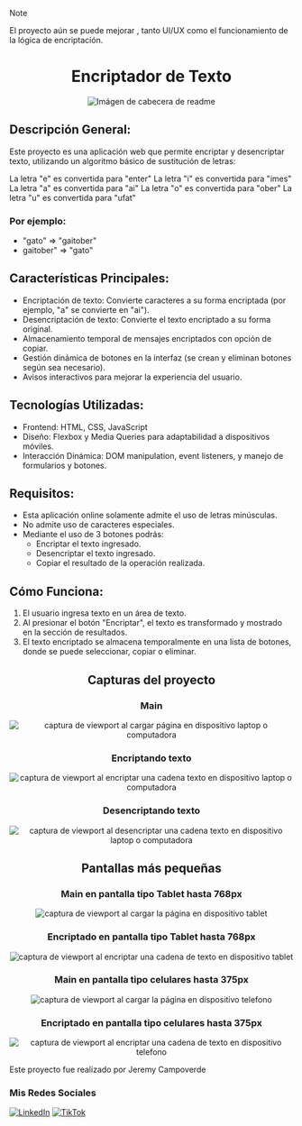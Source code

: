 > [!NOTE]
> El proyecto aún se puede mejorar , tanto UI/UX como el funcionamiento de la lógica de encriptación.


<h1 align="center"> Encriptador de Texto </h1>

<p align="center">
  <img src="assets/archivos_readme/image_titulo.png" alt="Imágen de cabecera de readme">
</p>

## Descripción General:

Este proyecto es una aplicación web que permite encriptar y desencriptar texto, utilizando un algoritmo básico de sustitución de letras:

La letra "e" es convertida para "enter"
La letra "i" es convertida para "imes"
La letra "a" es convertida para "ai"
La letra "o" es convertida para "ober"
La letra "u" es convertida para "ufat"

### Por ejemplo:
- "gato" => "gaitober"
- gaitober" => "gato"

## Características Principales:

- Encriptación de texto: Convierte caracteres a su forma encriptada (por ejemplo, "a" se convierte en "ai").
- Desencriptación de texto: Convierte el texto encriptado a su forma original.
- Almacenamiento temporal de mensajes encriptados con opción de copiar.
- Gestión dinámica de botones en la interfaz (se crean y eliminan botones según sea necesario).
- Avisos interactivos para mejorar la experiencia del usuario.

## Tecnologías Utilizadas:

- Frontend: HTML, CSS, JavaScript
- Diseño: Flexbox y Media Queries para adaptabilidad a dispositivos móviles.
- Interacción Dinámica: DOM manipulation, event listeners, y manejo de formularios y botones.

## Requisitos:

- Esta aplicación online solamente admite el uso de letras minúsculas.
- No admite uso de caracteres especiales.
- Mediante el uso de 3 botones podrás:
  - Encriptar el texto ingresado.
  - Desencriptar el texto ingresado.
  - Copiar el resultado de la operación realizada.

## Cómo Funciona:

1. El usuario ingresa texto en un área de texto.
2. Al presionar el botón "Encriptar", el texto es transformado y mostrado en la sección de resultados.
3. El texto encriptado se almacena temporalmente en una lista de botones, donde se puede seleccionar, copiar o eliminar.

<h2 align="center"> Capturas del proyecto </h2>

<h3 align="center"> Main </h3>
<p align="center">
  <img src="assets/archivos_readme/main.png" alt="captura de viewport al cargar página en dispositivo laptop o computadora">
</p>

<h3 align="center"> Encriptando texto </h3>
<p align="center">
  <img src="assets/archivos_readme/encriptando.png" alt="captura de viewport al encriptar una cadena texto en dispositivo laptop o computadora">
</p>

<h3 align="center"> Desencriptando texto </h3>
<p align="center">
  <img src="assets/archivos_readme/desencriptando.png" alt="captura de viewport al desencriptar una cadena texto en dispositivo laptop o computadora">
</p>

<h2 align="center"> Pantallas más pequeñas </h2>
<h3 align="center"> Main en pantalla tipo Tablet hasta 768px </h3>
<p align="center">
  <img src="assets/archivos_readme/main_tablet.png" alt="captura de viewport al cargar la página en dispositivo tablet">
</p>

<h3 align="center"> Encriptado en pantalla tipo Tablet hasta 768px </h3>
<p align="center">
  <img src="assets/archivos_readme/encriptacion_tablet.png" alt="captura de viewport al encriptar una cadena de texto en dispositivo tablet">
</p>

<h3 align="center"> Main en pantalla tipo celulares hasta 375px </h3>
<p align="center">
  <img src="assets/archivos_readme/main_telefono.png" alt="captura de viewport al cargar la página en dispositivo telefono">
</p>

<h3 align="center"> Encriptado en pantalla tipo celulares hasta 375px </h3>
<p align="center">
  <img src="assets/archivos_readme/encriptando_telefono.png" alt="captura de viewport al encriptar una cadena de texto en dispositivo telefono">
</p>

Este proyecto fue realizado por Jeremy Campoverde

### Mis Redes Sociales

[![LinkedIn](https://img.shields.io/badge/LinkedIn-%230077B5.svg?style=for-the-badge&logo=linkedin&logoColor=white)](https://www.linkedin.com/in/jeremycampoverde/)
[![TikTok](https://img.shields.io/badge/TikTok-%23000000.svg?style=for-the-badge&logo=tiktok&logoColor=white)](https://www.tiktok.com/@jeremy_ca)